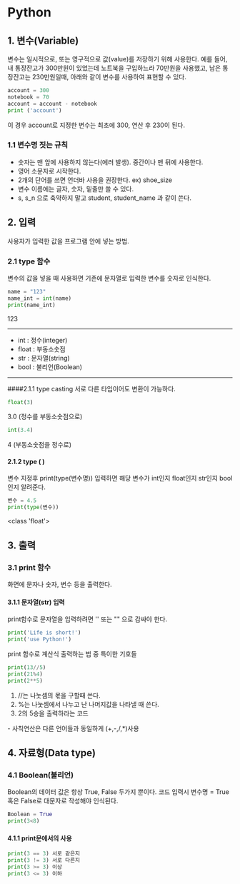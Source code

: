 # Python

## 1. 변수(Variable)
변수는 일시적으로, 또는 영구적으로 값(value)를 저장하기 위해 사용한다.
예를 들어, 내 통장잔고가 300만원이 있었는데 노트북을 구입하느라 70만원을 사용했고, 남은 통장잔고는 230만원일때, 아래와 같이 변수를 사용하여 표현할 수 있다.
```Python
account = 300
notebook = 70
account = account - notebook
print ('account')
```
이 경우 account로 지정한 변수는 최초에 300, 연산 후 230이 된다.

### 1.1 변수명 짓는 규칙
* 숫자는 맨 앞에 사용하지 않는다(에러 발생). 중간이나 맨 뒤에 사용한다.
* 영어 소문자로 시작한다.
* 2개의 단어를 쓰면 언더바 사용을 권장한다. ex) shoe_size
* 변수 이름에는 글자, 숫자, 밑줄만 쓸 수 있다.
* s, s_n 으로 축약하지 말고 student, student_name 과 같이 쓴다.

## 2. 입력
사용자가 입력한 값을 프로그램 안에 넣는 방법.
### 2.1 type 함수

변수의 값을 넣을 때 사용하면 기존에 문자열로 입력한 변수를 숫자로 인식한다.
```Python
name = "123"
name_int = int(name)
print(name_int)
```
123
<hr>

* int : 정수(integer)
* float : 부동소숫점
* str : 문자열(string)
* bool : 불리언(Boolean)
<hr>

####2.1.1 type casting
서로 다른 타입이어도 변환이 가능하다.
```Python
float(3)
```
3.0 (정수를 부동소숫점으로)

```Python
int(3.4)
```
4 (부동소숫점을 정수로)

#### 2.1.2 type ( )
변수 지정후 print(type(변수명)) 입력하면 해당 변수가 int인지 float인지 str인지 bool인지 알려준다.
```Python
변수 = 4.5
print(type(변수))
```
<class 'float'>
## 3. 출력
### 3.1 print 함수
화면에 문자나 숫자, 변수 등을 출력한다.
#### 3.1.1 문자열(str) 입력
print함수로 문자열을 입력하려면 '' 또는 "" 으로 감싸야 한다.
```Python
print('Life is short!')
print('use Python!')
```
print 함수로 계산식 출력하는 법 중 특이한 기호들


```Python
print(13//5)
print(21%4)
print(2**5)
```
<ol>
<li>//는 나눗셈의 몫을 구할때 쓴다.</li>
<li>%는 나눗셈에서 나누고 난 나머지값을 나타낼 때 쓴다.</li>
<li>2의 5승을 출력하라는 코드</li>
</ol>
- 사칙연산은 다른 언어들과 동일하게 (+,-,/,*)사용


## 4. 자료형(Data type)
### 4.1 Boolean(불리언)
Boolean의 데이터 값은 항상 True, False 두가지 뿐이다.
코드 입력시 변수명 = True 혹은 False로 대문자로 작성해야 인식된다.
```Python
Boolean = True
print(3<8)
```
#### 4.1.1 print문에서의 사용
```Python
print(3 == 3) 서로 같은지
print(3 != 3) 서로 다른지
print(3 >= 3) 이상
print(3 <= 3) 이하
```
